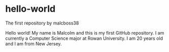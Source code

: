 # hello-world
The first repository by malcboss38

Hello world! My name is Malcolm and this is my first GitHub repository. I am currently a Computer Science major at Rowan University.
I am 20 years old and I am from New Jersey.
